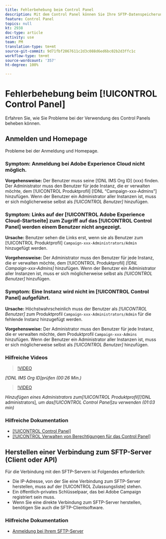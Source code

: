 ```yaml
---
title: Fehlerbehebung beim Control Panel
description: Mit dem Control Panel können Sie Ihre SFTP-Datenspeicherung nach Instanz überwachen und verwalten und IP-Adressen auf die Zulassungsliste setzen.
feature: Control Panel
topics: null
kt: 2938
doc-type: article
activity: use
team: PM
translation-type: tm+mt
source-git-commit: 9d71fbf2067611c2d3c088d6ed6bc02b2d3ffc1c
workflow-type: tm+mt
source-wordcount: '357'
ht-degree: 100%

---
```



# Fehlerbehebung beim [!UICONTROL Control Panel]

Erfahren Sie, wie Sie Probleme bei der Verwendung des Control Panels beheben können.

## Anmelden und Homepage

Probleme bei der Anmeldung und Homepage.

### Symptom: Anmeldung bei Adobe Experience Cloud nicht möglich.

**Vorgehensweise:**
Der Benutzer muss seine [!DNL IMS Org ID] (xxx) finden. Der Administrator muss den Benutzer für jede Instanz, die er verwalten möchte, dem [!UICONTROL Produktprofil] [!DNL “Campaign-xxx-Admins”] hinzufügen. Wenn der Benutzer ein Administrator aller Instanzen ist, muss er sich möglicherweise selbst als *[!UICONTROL Benutzer]* hinzufügen.

### Symptom: Links auf der [!UICONTROL Adobe Experience Cloud-Startseite] zum Zugriff auf das [!UICONTROL Control Panel] werden einem Benutzer nicht angezeigt.

**Ursache:**
Benutzer sehen die Links erst, wenn sie als Benutzer zum [!UICONTROL Produktprofil] `Campaign-xxx-Administrators/Admin` hinzugefügt werden.

**Vorgehensweise:**
Der Administrator muss den Benutzer für jede Instanz, die er verwalten möchte, dem [!UICONTROL Produktprofil] *[!DNL Campaign-xxx-Admins]* hinzufügen. Wenn der Benutzer ein Administrator aller Instanzen ist, muss er sich möglicherweise selbst als *[!UICONTROL Benutzer]* hinzufügen.

### Symptom: Eine Instanz wird nicht im [!UICONTROL Control Panel] aufgeführt.

**Ursache:**
Höchstwahrscheinlich muss der Benutzer als *[!UICONTROL Benutzer]* zum Produktprofil `Campaign-xxx-Administrators/Admin` für die fehlende Instanz hinzugefügt werden.

**Vorgehensweise:**
Der Administrator muss den Benutzer für jede Instanz, die er verwalten möchte, dem Produktprofil `Campaign-xxx-Admins` hinzufügen. Wenn der Benutzer ein Administrator aller Instanzen ist, muss er sich möglicherweise selbst als *[!UICONTROL Benutzer]* hinzufügen.

### Hilfreiche Videos

>[!VIDEO](https://video.tv.adobe.com/v/27183?quality=12)

*[!DNL IMS Org ID]prüfen (00:26 Min.)*

>[!VIDEO](https://video.tv.adobe.com/v/27147?quality=12)

*Hinzufügen eines Administrators zum[!UICONTROL Produktprofil]*[!DNL administrators]*, um das[!UICONTROL Control Panel]zu verwenden (01:03 min)*

### Hilfreiche Dokumentation

* [[!UICONTROL Control Panel]](https://helpx.adobe.com/de/campaign/kb/control-panel-overview.html)
* [[!UICONTROL Verwalten von Berechtigungen für das Control Panel]](https://helpx.adobe.com/de/campaign/kb/control-panel-access.html)

## Herstellen einer Verbindung zum SFTP-Server (Client oder API)

Für die Verbindung mit den SFTP-Servern ist Folgendes erforderlich:

* Die IP-Adresse, von der Sie eine Verbindung zum SFTP-Server herstellen, muss auf der [!UICONTROL Zulassungsliste] stehen.
* Ein öffentlich-privates Schlüsselpaar, das bei Adobe Campaign registriert sein muss.
* Wenn Sie eine direkte Verbindung zum SFTP-Server herstellen, benötigen Sie auch die SFTP-Clientsoftware.

### Hilfreiche Dokumentation

* [Anmeldung bei Ihrem SFTP-Server](https://helpx.adobe.com/de/campaign/kb/control-panel-sftp.html#LoggingintoyourSFTPserver)

